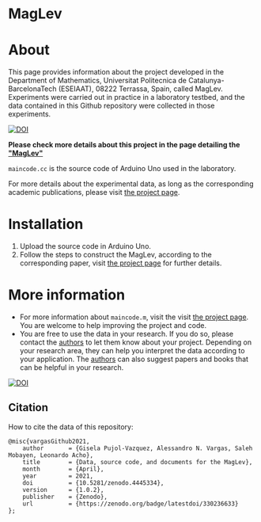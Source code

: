 # MagLev

About
============

This page provides information about the project developed in the Department of Mathematics, Universitat Politecnica de Catalunya-BarcelonaTech (ESEIAAT), 08222 Terrassa, Spain, called MagLev. Experiments were carried out in practice in a laboratory testbed, and the data contained in this Github repository were collected in those experiments. 

[![DOI](https://zenodo.org/badge/330236633.svg)](https://zenodo.org/badge/latestdoi/330236633)

**Please check more details about this project in the page detailing the ["MagLev"](http://www.anvargas.com/blog/)**


`maincode.cc` is the source code of Arduino Uno used in the laboratory.

For more details about the experimental data, as long as the corresponding academic publications, please visit [the project page](http://www.anvargas.com/blog).


Installation
============

1. Upload the source code in Arduino Uno.
2. Follow the steps to construct the MagLev, according to the corresponding paper, visit [the project page](http://www.anvargas.com/blog) for further details.


More information
================

* For more information about `maincode.m`, visit the visit [the project page](http://www.anvargas.com/blog). You are welcome to help improving the project and code.
* You are free to use the data in your research. If you do so, please contact the [authors](http://www.anvargas.com/blog) to let them know about your project. Depending on your research area, they can help you interpret the data according to your application. The [authors](http://www.anvargas.com/blog) can also suggest papers and books that can be helpful in your research.

[![DOI](https://zenodo.org/badge/330236633.svg)](https://zenodo.org/badge/latestdoi/330236633)

Citation
------
How to cite the data of this repository:

```
@misc{vargasGithub2021,
    author       = {Gisela Pujol-Vazquez, Alessandro N. Vargas, Saleh Mobayen, Leonardo Acho},
    title        = {Data, source code, and documents for the MagLev},
    month        = {April},
    year         = 2021,
    doi          = {10.5281/zenodo.4445334},
    version      = {1.0.2},
    publisher    = {Zenodo},
    url          = {https://zenodo.org/badge/latestdoi/330236633}
};
```




